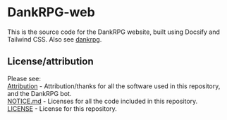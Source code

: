 # DankRPG-web

This is the source code for the DankRPG website, built using Docsify and Tailwind CSS. Also see [dankrpg](https://github.com/snoozeds/DankRPG).

## License/attribution
Please see: \
[Attribution](https://docs.dankrpg.xyz/#/?id=attribution-amp-thanks) - Attribution/thanks for all the software used in this repository, and the DankRPG bot. \
[NOTICE.md](https://github.com/Snoozeds/dankrpg-web/blob/main/NOTICE.md) - Licenses for all the code included in this repository. \
[LICENSE](https://github.com/Snoozeds/dankrpg-web/blob/main/LICENSE.md) - License for this repository.


